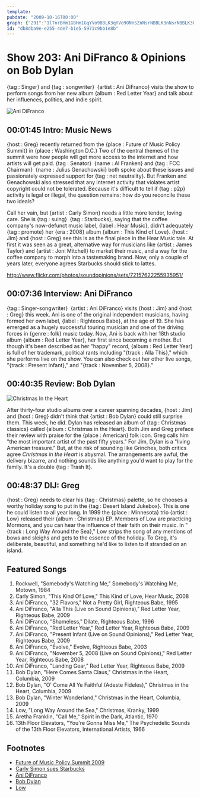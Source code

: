 ```yaml
---
template: 
pubdate: "2009-10-16T00:00"
graph: {"291":"1lTnrBHm1GBHm1GqYVo9BBLK3qYVo9ONnSZnNsrNBBLK3nNsrNBBLK3PqEPG","2X":"BDzyGBHm1GBDzyGV5mgPBDTIQBDzyG3RPezBDzyGBDTIQLcRDhBDTIQyng123RPezUt1EB3RPezyng12hEgsisCbITN1npzsCbITN1npzxr1hQN1npzuSReSZMvAtxr1hQZMvAthEgsiBDmI2ZMvAtZMvAtdepwD","CO":"4K96bBHgC14K96bzZIiA4K96bDs0SH4K96bMBeJAMBeJAUEvSy375FhMBeJA4WYp1MBeJA","1VN":"4pEoIozT8D4pEoIBQsAM"}
id: "db8dba9e-e255-4de7-b1e5-5971c9bb1e8b"
---
```






# Show 203: Ani DiFranco & Opinions on Bob Dylan

{tag : Singer} and {tag : songwriter}  {artist : Ani DiFranco} visits the show to perform songs from her new album {album : Red Letter Year} and talk about her influences, politics, and indie spirit.

![Ani DiFranco](https://static.soundopinions.org/images/2009/anidifranco.jpg)



## 00:01:45 Intro: Music News

{host : Greg} recently returned from the {place : Future of Music Policy Summit} in {place : Washington D.C.} Two of the central themes of the summit were how people will get more access to the internet and how artists will get paid. {tag : Senator}  {name : Al Franken} and {tag : FCC Chairman}  {name : Julius Genachowski} both spoke about these issues and passionately expressed support for {tag : net neutrality}. But Franken and Genachowski also stressed that any internet activity that violates artist copyright could not be tolerated. Because it's difficult to tell if {tag : p2p} activity is legal or illegal, the question remains: how do you reconcile these two ideals?

Call her vain, but {artist : Carly Simon} needs a little more tender, loving care. She is {tag : suing}  {tag : Starbucks}, saying that the coffee company's now-defunct music label, {label : Hear Music}, didn't adequately {tag : promote} her {era : 2008} album {album : This Kind of Love}. {host : Jim} and {host : Greg} see this is as the final piece in the Hear Music tale. At first it was seen as a great, alternative way for musicians like {artist : James Taylor} and {artist : Joni Mitchell} to market their music, and a way for the coffee company to morph into a tastemaking brand. Now, only a couple of years later, everyone agrees Starbucks should stick to lattes.

http://www.flickr.com/photos/soundopinions/sets/72157622255935951/



## 00:07:36 Interview: Ani DiFranco

{tag : Singer-songwriter}  {artist : Ani DiFranco} visits {host : Jim} and {host : Greg} this week. Ani is one of the original independent musicians, having formed her own label, {label : Righteous Babe}, at the age of 19. She has emerged as a hugely successful touring musician and one of the driving forces in {genre : folk} music today. Now, Ani is back with her 18th studio album {album : Red Letter Year}, her first since becoming a mother. But though it's been described as her "happy" record, {album : Red Letter Year} is full of her trademark, political rants including "{track : Alla This}," which she performs live on the show. You can also check out her other live songs, "{track : Present Infant}," and "{track : November 5, 2008}."



## 00:40:35 Review: Bob Dylan

![Christmas In the Heart](https://static.soundopinions.org/assets/203/1VN0.jpg)

After thirty-four studio albums over a career spanning decades, {host : Jim} and {host : Greg} didn't think that {artist : Bob Dylan} could still surprise them. This week, he did. Dylan has released an album of {tag : Christmas classics} called {album : Christmas in the Heart}. Both Jim and Greg preface their review with praise for the {place : American} folk icon. Greg calls him "the most important artist of the past fifty years." For Jim, Dylan is a "living American treasure." But, at the risk of sounding like Grinches, both critics agree *Christmas in the Heart* is abysmal. The arrangements are awful, the delivery bizarre, and nothing sounds like anything you'd want to play for the family. It's a double {tag : Trash It}.



## 00:48:37 DIJ: Greg

{host : Greg} needs to clear his {tag : Christmas} palette, so he chooses a worthy holiday song to put in the {tag : Desert Island Jukebox}. This is one he could listen to all year long. In 1999 the {place : Minnesota} trio {artist : Low} released their {album : Christmas} EP. Members of Low are practicing Mormons, and you can hear the influence of their faith on their music. In "{track : Long Way Around the Sea}," Low strips the song of any mentions of bows and sleighs and gets to the essence of the holiday. To Greg, it's deliberate, beautiful, and something he'd like to listen to if stranded on an island.



## Featured Songs

1. Rockwell, "Somebody's Watching Me," Somebody's Watching Me, Motown, 1984
2. Carly Simon, "This Kind Of Love," This Kind of Love, Hear Music, 2008
3. Ani DiFranco, "32 Flavors," Not a Pretty Girl, Righteous Babe, 1995
4. Ani DiFranco, "Alla This (Live on Sound Opinions)," Red Letter Year, Righteous Babe, 2009
5. Ani DiFranco, "Shameless," Dilate, Righteous Babe, 1996
6. Ani DiFranco, "Red Letter Year," Red Letter Year, Righteous Babe, 2009
7. Ani DiFranco, "Present Infant (Live on Sound Opinions)," Red Letter Year, Righteous Babe, 2009
8. Ani DiFranco, "Evolve," Evolve, Righteous Babe, 2003
9. Ani DiFranco, "November 5, 2008 (Live on Sound Opinions)," Red Letter Year, Righteous Babe, 2008
10. Ani DiFranco, "Landing Gear," Red Letter Year, Righteous Babe, 2009
11. Bob Dylan, "Here Comes Santa Claus," Christmas in the Heart, Columbia, 2009
12. Bob Dylan, "O' Come All Ye Faithful (Adeste Fideles)," Christmas in the Heart, Columbia, 2009
13. Bob Dylan, "Winter Wonderland," Christmas in the Heart, Columbia, 2009
14. Low, "Long Way Around the Sea," Christmas, Kranky, 1999
15. Aretha Franklin, "Call Me," Spirit in the Dark, Atlantic, 1970
16. 13th Floor Elevators, "You're Gonna Miss Me," The Psychedelic Sounds of the 13th Floor Elevators, International Artists, 1966



## Footnotes

- [Future of Music Policy Summit 2009](http://futureofmusic.org/events/future-music-policy-summit-2009)
- [Carly Simon sues Starbucks](http://www.rollingstone.com/music/news/carly-simon-sues-starbucks-over-failure-of-this-kind-of-love-lp-20091013)
- [Ani DiFranco](http://www.righteousbabe.com/blogs/ani-difranco-news)
- [Bob Dylan](https://www.bobdylan.com/us)
- [Low](http://www.chairkickers.com/)